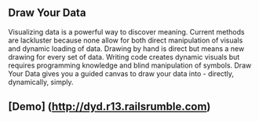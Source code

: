 Draw Your Data
--------------

Visualizing data is a powerful way to discover meaning. Current methods are
lackluster because none allow for both direct manipulation of visuals and dynamic
loading of data. Drawing by hand is direct but means a new drawing for every set
of data. Writing code creates dynamic visuals but requires programming
knowledge and blind manipulation of symbols. Draw Your Data gives you a guided
canvas to draw your data into - directly, dynamically, simply.


[Demo] (http://dyd.r13.railsrumble.com)
---------------------------------------
